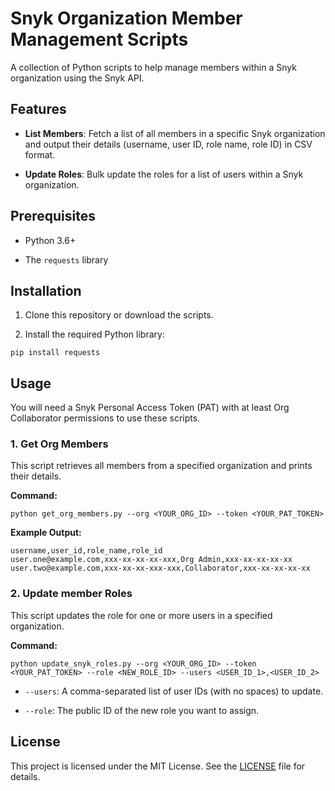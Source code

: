 # Snyk Organization Member Management Scripts

A collection of Python scripts to help manage members within a Snyk organization using the Snyk API.

## Features

* **List Members**: Fetch a list of all members in a specific Snyk organization and output their details (username, user ID, role name, role ID) in CSV format.

* **Update Roles**: Bulk update the roles for a list of users within a Snyk organization.

## Prerequisites

* Python 3.6+

* The `requests` library

## Installation

1. Clone this repository or download the scripts.

2. Install the required Python library:



`pip install requests`


## Usage

You will need a Snyk Personal Access Token (PAT) with at least Org Collaborator permissions to use these scripts.

### 1. Get Org Members

This script retrieves all members from a specified organization and prints their details.

**Command:**


`python get_org_members.py --org <YOUR_ORG_ID> --token <YOUR_PAT_TOKEN>`


**Example Output:**

```
username,user_id,role_name,role_id
user.one@example.com,xxx-xx-xx-xx-xxx,Org Admin,xxx-xx-xx-xx-xx
user.two@example.com,xxx-xx-xx-xxx-xxx,Collaborator,xxx-xx-xx-xx-xx
```

### 2. Update member Roles

This script updates the role for one or more users in a specified organization.

**Command:**


`python update_snyk_roles.py --org <YOUR_ORG_ID> --token <YOUR_PAT_TOKEN> --role <NEW_ROLE_ID> --users <USER_ID_1>,<USER_ID_2>`


* `--users`: A comma-separated list of user IDs (with no spaces) to update.

* `--role`: The public ID of the new role you want to assign.


## License

This project is licensed under the MIT License. See the [LICENSE](https://www.google.com/search?q=LICENSE) file for details.
